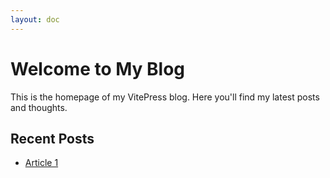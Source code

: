 ```yaml
---
layout: doc
---
```


# Welcome to My Blog

This is the homepage of my VitePress blog. Here you'll find my latest posts and thoughts.

## Recent Posts

- [Article 1](/blog/posts/article-1)
